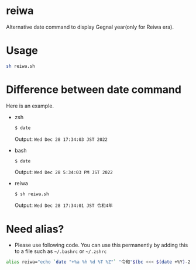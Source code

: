 # reiwa
Alternative date command to display Gegnal year(only for Reiwa era).

# Usage
```sh
sh reiwa.sh
```

# Difference between date command

Here is an example.

- zsh
  ```sh
  $ date
  ```
  Output: `Wed Dec 28 17:34:03 JST 2022`

- bash
  ```sh
  $ date
  ```
  Output: `Wed Dec 28 5:34:03 PM JST 2022`

- reiwa
  ```sh
  $ sh reiwa.sh
  ```
  Output: `Wed Dec 28 17:34:01 JST 令和4年`

# Need alias?
- Please use following code. You can use this permanently by adding this to a file such as `~/.bashrc` or `~/.zshrc`
```sh
alias reiwa="echo `date "+%a %h %d %T %Z"` "令和"$(bc <<< $(date +%Y)-2018)"年""
```
